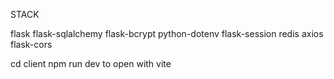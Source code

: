 STACK

flask
flask-sqlalchemy
flask-bcrypt
python-dotenv
flask-session
redis
axios
flask-cors


cd client
npm run dev to open with vite
